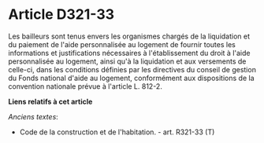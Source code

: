 # Article D321-33

Les bailleurs sont tenus envers les organismes chargés de la liquidation et du paiement de l'aide personnalisée au logement
de fournir toutes les informations et justifications nécessaires à l'établissement du droit à l'aide personnalisée au
logement, ainsi qu'à la liquidation et aux versements de celle-ci, dans les conditions définies par les directives du conseil
de gestion du Fonds national d'aide au logement, conformément aux dispositions de la convention nationale prévue à l'article
L. 812-2.

**Liens relatifs à cet article**

_Anciens textes_:

  - Code de la construction et de l'habitation. - art. R321-33 (T)
